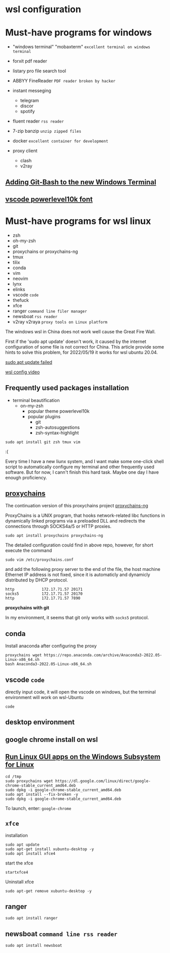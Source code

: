 # wsl configuration

# Must-have programs for windows
- "windows terminal" "mobaxterm" `excellent terminal on windows terminal`
- forxit pdf reader
- listary pro file search tool
- ABBYY FineReader `PDF reader broken by hacker` 
- instant messeging 
  - telegram
  - discor
  - spotify
- fluent reader `rss reader`
- 7-zip banzip `unzip zipped files` 
- docker `excellent container for development`  

- proxy client
    - clash
    - v2ray

## [Adding Git-Bash to the new Windows Terminal](https://stackoverflow.com/questions/56839307/adding-git-bash-to-the-new-windows-terminal)

## [vscode powerlevel10k font](https://github.com/romkatv/powerlevel10k/issues/671)

## 

# Must-have programs for wsl linux
- zsh
- oh-my-zsh
- git
- proxychains or proxychains-ng
- tmux
- tilix
- conda
- vim 
- neovim
- lynx
- elinks
- vscode `code`
- thefuck
- xfce
- ranger `command line filer manager` 
- newsboat  `rss reader`
- v2ray v2raya `proxy tools on Linux platform` 

The windows wsl in China does not work well cause the Great Fire Wall.

First if the 'sudo apt update' doesn't work, it caused by the internet configuration of some file is not correct for China.
This article provide some hints to solve this problem, for 2022/05/19 it works for wsl ubuntu 20.04.

[sudo apt update failed](https://blog.csdn.net/weixin_44001790/article/details/119577375)

[wsl config video](https://www.youtube.com/watch?v=235G6X5EAvM)

## Frequently used packages installation

- terminal beautification
  - on-my-zsh
    - popular theme powerlevel10k
    - popular plugins 
      - git
      - zsh-autosuggestions
      - zsh-syntax-highlight


```shell
sudo apt install git zsh tmux vim 
```

:(


Every time I have a new liunx system, and I want make some one-click shell script to automatically configure my terminal and other frequently used software.
But for now, I cann't finish this hard task. Maybe one day I have enough proficiency.

## [proxychains](https://github.com/haad/proxychains)

The continuation version of this proxychains project [proxychains-ng](https://github.com/rofl0r/proxychains-ng)

ProxyChains is a UNIX program, that hooks network-related libc functions in dynamically linked programs via a preloaded DLL and redirects the connections through SOCKS4a/5 or HTTP proxies.

```shell
sudo apt install proxychains proxychains-ng
```

The detailed configuration could find in above repo, however, for short execute the command

```shell
sudo vim /etc/proxychains.conf
```

and add the following proxy server to the end of the file, the host machine Ethernet IP address is not fixed, since it is automaticly and dynamicly distributed by DHCP protocol.

```
http            172.17.71.57 20171
socks5          172.17.71.57 20170
http            172.17.71.57 7890
```

**proxychains with git**

In my environment, it seems that git only works with `socks5` protocol.


## conda 

Install anaconda after configuring the proxy 

```shell
proxychains wget https://repo.anaconda.com/archive/Anaconda3-2022.05-Linux-x86_64.sh
bash Anaconda3-2022.05-Linux-x86_64.sh
```

## vscode `code`

directly input code, it will open the vscode on windows, but the terminal environment will work on wsl-Ubuntu

```shell
code
```

## desktop environment 


## google chrome install on wsl
## [Run Linux GUI apps on the Windows Subsystem for Linux](https://docs.microsoft.com/en-us/windows/wsl/tutorials/gui-apps)
```shell
cd /tmp
sudo proxychains wget https://dl.google.com/linux/direct/google-chrome-stable_current_amd64.deb
sudo dpkg -i google-chrome-stable_current_amd64.deb
sudo apt install --fix-broken -y
sudo dpkg -i google-chrome-stable_current_amd64.deb
```

To launch, enter: `google-chrome`

## `xfce` 

installation

```shell
sudo apt update
sudo apt-get install xubuntu-desktop -y
sudo apt install xfce4
```

start the xfce

```
startxfce4
```

Uninstall xfce

```shell
sudo apt-get remove xubuntu-desktop -y
```

## ranger

```shell
sudo apt install ranger
```

## newsboat `command line rss reader`

```shell
sudo apt install newsboat
```

